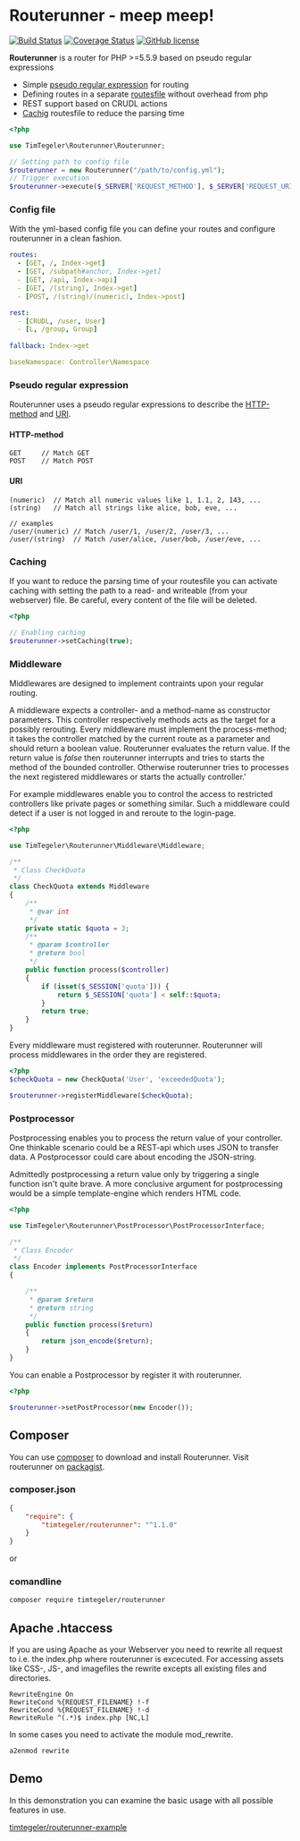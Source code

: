 # Routerunner - meep meep!

[![Build Status](https://travis-ci.org/timtegeler/routerunner.svg?branch=master)](https://travis-ci.org/timtegeler/routerunner)
[![Coverage Status](https://coveralls.io/repos/timtegeler/routerunner/badge.svg?branch=master&service=github)](https://coveralls.io/github/timtegeler/routerunner?branch=master)
[![GitHub license](https://img.shields.io/github/license/timtegeler/routerunner.svg)]()

**Routerunner** is a router for PHP >=5.5.9 based on pseudo regular expressions

* Simple [pseudo regular expression](#pseudo-regular-expression) for routing 
* Defining routes in a separate [routesfile](#routesfile) without overhead from php
* REST support based on CRUDL actions
* [Cachig](#caching) routesfile to reduce the parsing time 

```php
<?php

use TimTegeler\Routerunner\Routerunner;

// Setting path to config file
$routerunner = new Routerunner("/path/to/config.yml");
// Trigger execution
$routerunner->execute($_SERVER['REQUEST_METHOD'], $_SERVER['REQUEST_URI']);
```

### Config file

With the yml-based config file you can define your routes and configure routerunner in a clean fashion.

```yml
routes:
  - [GET, /, Index->get]
  - [GET, /subpath#anchor, Index->get]
  - [GET, /api, Index->api]
  - [GET, /(string), Index->get]
  - [POST, /(string)/(numeric), Index->post]

rest: 
  - [CRUDL, /user, User]
  - [L, /group, Group]
  
fallback: Index->get

baseNamespace: Controller\Namespace
```

### Pseudo regular expression

Routerunner uses a pseudo regular expressions to describe the [HTTP-method](https://en.wikipedia.org/wiki/Hypertext_Transfer_Protocol) and [URI](https://en.wikipedia.org/wiki/Uniform_Resource_Identifier). 

#### HTTP-method
```
GET     // Match GET
POST    // Match POST
```

#### URI
```
(numeric)  // Match all numeric values like 1, 1.1, 2, 143, ...
(string)   // Match all strings like alice, bob, eve, ...

// examples
/user/(numeric) // Match /user/1, /user/2, /user/3, ...
/user/(string)  // Match /user/alice, /user/bob, /user/eve, ...
```

### Caching

If you want to reduce the parsing time of your routesfile you can activate caching with setting the path to
a read- and writeable (from your webserver) file. Be careful, every content of the file will be deleted.

```php
<?php

// Enabling caching
$routerunner->setCaching(true);
```

### Middleware

Middlewares are designed to implement contraints upon your regular routing.

A middleware expects a controller- and a method-name as constructor parameters. This controller respectively methods acts as the target for a possibly rerouting. Every middleware  must implement the process-method; it takes the controller matched by the current route as a parameter and should return a boolean value. Routerunner evaluates the return value. If the return value is *false* then routerunner interrupts and tries to starts the method of the bounded controller. Otherwise routerunner tries to processes the next registered middlewares or starts the actually controller.'

For example middlewares enable you to control the access to restricted controllers like private pages or something similar. Such a middleware could detect if a user is not logged in and reroute to the login-page.

```php
<?php

use TimTegeler\Routerunner\Middleware\Middleware;

/**
 * Class CheckQuota
 */
class CheckQuota extends Middleware
{
    /**
     * @var int
     */
    private static $quota = 3;
    /**
     * @param $controller
     * @return bool
     */
    public function process($controller)
    {
        if (isset($_SESSION['quota'])) {
            return $_SESSION['quota'] < self::$quota;
        }
        return true;
    }
}
```

Every middleware must registered with routerunner. Routerunner will process middlewares in the order they are registered.

```php
<?php
$checkQuota = new CheckQuota('User', 'exceededQuota');

$routerunner->registerMiddleware($checkQuota);
```

### Postprocessor

Postprocessing enables you to process the return value of your controller. One thinkable scenario could be a REST-api which uses JSON to transfer data. A Postprocessor could care about encoding the JSON-string.

Admittedly postprocessing a return value only by triggering a single function isn't quite brave. A more conclusive argument for postprocessing would be a simple template-engine which renders HTML code.

```php
<?php

use TimTegeler\Routerunner\PostProcessor\PostProcessorInterface;

/**
 * Class Encoder
 */
class Encoder implements PostProcessorInterface
{

    /**
     * @param $return
     * @return string
     */
    public function process($return)
    {
        return json_encode($return);
    }
}
```

You can enable a Postprocessor by register it with routerunner.

```php
<?php

$routerunner->setPostProcessor(new Encoder());
```

## Composer

You can use [composer](https://getcomposer.org/) to download and install Routerunner. Visit routerunner on [packagist](https://packagist.org/packages/timtegeler/routerunner).

### composer.json
```json
{
    "require": {
        "timtegeler/routerunner": "^1.1.0"
    }
}
```

or

### comandline

```sh
composer require timtegeler/routerunner
```

## Apache .htaccess

If you are using Apache as your Webserver you need to rewrite all request to i.e. the index.php where 
routerunner is excecuted. For accessing assets like CSS-, JS-, and imagefiles the rewrite excepts all existing files and directories.

```
RewriteEngine On
RewriteCond %{REQUEST_FILENAME} !-f
RewriteCond %{REQUEST_FILENAME} !-d
RewriteRule ^(.*)$ index.php [NC,L]
```

In some cases you need to activate the module mod_rewrite.

```sh
a2enmod rewrite
```

## Demo

In this demonstration you can examine the basic usage with all possible features in use.

[timtegeler/routerunner-example](https://github.com/timtegeler/routerunner-example)